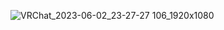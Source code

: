 
![VRChat_2023-06-02_23-27-27 106_1920x1080](https://github.com/schoenheitvil/schoenheitvil/assets/139210440/ec4a6888-f75a-49c9-9cdd-27c46be632b8)

<!---
schoenheitvil/schoenheitvil is a ✨ special ✨ repository because its `README.md` (this file) appears on your GitHub profile.
You can click the Preview link to take a look at your changes.
--->
